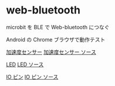 # web-bluetooth


microbit を BLE で Web-bluetooth につなぐ

Android の Chrome ブラウザで動作テスト

[加速度センサー](./accelerometer)
[加速度センサー ソース](./accelerometer/accelerometer.js)

[LED](./microbit)
[LED ソース](./microbit/microbit.js)

[IO ピン](./iopin)
[IO ピン ソース](./iopin/iopin.js)
